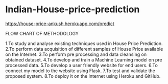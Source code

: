 # Indian-House-price-prediction


https://house-price-ankush.herokuapp.com/predict

FLOW CHART OF METHODOLOGY

1.To study and analyse existing techniques used in House Price Prediction.
2.To perform data acquisition of different samples of House Price available on the Internet.
3.To perform pre processing and data cleansing on obtained dataset.
4.To develop and train a Machine Learning model on pre processed data.
5.To develop a user friendly website for end users.
6.To connect my model to the website using Flask.
7.To test and validate the proposed system.
8.To deploy it on the Internet using Heroku and GitHub.
